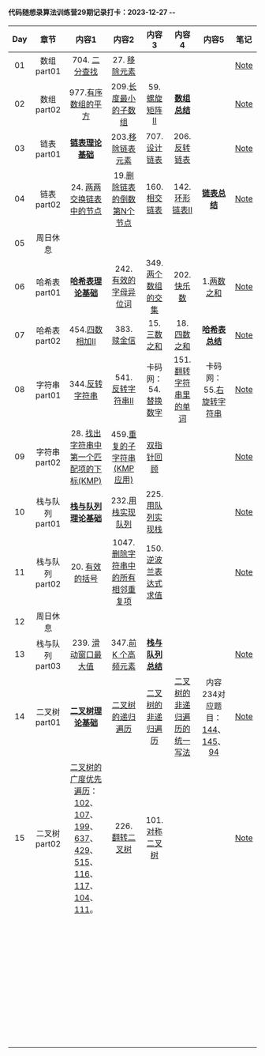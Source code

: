 #### **代码随想录算法训练营29期记录打卡**：2023-12-27 -- 

| Day  |      章节      |                            内容1                             |                            内容2                             |                            内容3                             |                            内容4                             |                            内容5                             |                    笔记                     |
| :--: | :------------: | :----------------------------------------------------------: | :----------------------------------------------------------: | :----------------------------------------------------------: | :----------------------------------------------------------: | :----------------------------------------------------------: | :-----------------------------------------: |
|  01  |   数组part01   | 704. [二分查找](./src/01.array/day01_704_Binary_Search.cpp)  |  27. [移除元素](./src/01.array/day01_27_Remove_Element.cpp)  |                                                              |                                                              |                                                              |   [Note](./DailyNotes/day01数组part01.md)   |
|  02  |   数组part02   | 977.[有序数组的平方](./src/01.array/day02_977_Squares_of_A_sorted_array.cpp) | 209.[长度最小的子数组](./src/01.array/day02_209_Minimum_Size_Subarray_Sum.cpp) | 59.[螺旋矩阵II](./src/01.array/day02_59_Spiral_Matrix_ii.cpp) |  **[数组总结](./DailyNotes/day02数组part02.md#数组篇总结)**  |                                                              |   [Note](./DailyNotes/day02数组part02.md)   |
|  03  |   链表part01   | [**链表理论基础**](./DailyNotes/day03链表part01.md#链表理论基础) | 203.[移除链表元素](./src/02.linkedList/day03_203_remove_linked_list_elements.cpp) | 707.[设计链表](./src/02.linkedList/day03_707_design_linked_list.cpp) | 206.[反转链表](./src/02.linkedList/day03_206_reverse_linked_list.cpp) |                                                              |   [Note](./DailyNotes/day03链表part01.md)   |
|  04  |   链表part02   | 24. [两两交换链表中的节点](./src/02.linkedList/day04_24_swap_nodes_in_pairs.cpp) | 19.[删除链表的倒数第N个节点](./src/02.linkedList/day04_19_remove_nth_node_from_end_of_list.cpp) | 160. [相交链表](./src/02.linkedList/day04_160_intersection_of_two_linked_lists.cpp) | 142.[环形链表II](./src/02.linkedList/day04_142_linked_list_cycle_ii.cpp) |  **[链表总结](./DailyNotes/day04链表part02.md#链表篇总结)**  |   [Note](./DailyNotes/day04链表part02.md)   |
|  05  |    周日休息    |                                                              |                                                              |                                                              |                                                              |                                                              |                                             |
|  06  |  哈希表part01  | **[哈希表理论基础](./DailyNotes/day06哈希表part01.md#哈希表理论基础)** | 242. [有效的字母异位词](./src/03.hash_table/day06_242_valid_anagram.cpp) | 349.[两个数组的交集](./src/03.hash_table/day06_349_intersection_of_two_arrays.cpp) | 202. [快乐数](./src/03.hash_table/day06_202_happy_number.cpp) |    1.[两数之和](./src/03.hash_table/day06_1_two_sum.cpp)     |  [Note](./DailyNotes/day06哈希表part01.md)  |
|  07  |  哈希表part02  | 454.[四数相加II](./src/03.hash_table/day07_454_4sum_ii.cpp)  | 383. [赎金信](./src/03.hash_table/day07_383_ransom_note.cpp) |    15. [三数之和](./src/03.hash_table/day07_15_3sum.cpp)     |    18. [四数之和](./src/03.hash_table/day07_18_4sum.cpp)     | **[哈希表总结](./DailyNotes/day07哈希表part02.md#哈希表总结)** |  [Note](./DailyNotes/day07哈希表part02.md)  |
|  08  |  字符串part01  | 344.[反转字符串](./src/04.string/day08_344_reverse_string.cpp) | 541. [反转字符串II](./src/04.string/day08_541_reverse_string_ii.cpp) | 卡码网：54.[替换数字](./src/04.string/day08_kamacoder_54_replace_numbers.cpp) | 151.[翻转字符串里的单词](./src/04.string/day08_151_reverse_words_in_a_string.cpp) | 卡码网：55.[右旋转字符串](./src/04.string/day08_kamacoder_55_right_rotation_of_a_string.cpp) |  [Note](./DailyNotes/day08字符串part01.md)  |
|  09  |  字符串part02  | 28. [找出字符串中第一个匹配项的下标(KMP)](./src/04.string/day09_28_find_the_index_of_the_first_occurrence_in_a_string.cpp) | 459.[重复的子字符串(KMP应用)](./src/04.string/day09_459_repeated_substring_pattern.cpp) | [双指针回顾](https://programmercarl.com/%E5%8F%8C%E6%8C%87%E9%92%88%E6%80%BB%E7%BB%93.html) |                                                              |                                                              |  [Note](./DailyNotes/day09字符串part02.md)  |
|  10  | 栈与队列part01 | **[栈与队列理论基础](./DailyNotes/day10栈和队列part01.md#栈与队列理论基础)** | 232.[用栈实现队列](./src/05.stack_and_queue/day10_232_implement_queue_using_stacks.cpp) | 225. [用队列实现栈](./src/05.stack_and_queue/day10_225_implement_stack_using_queues.cpp) |                                                              |                                                              | [Note](./DailyNotes/day10栈和队列part01.md) |
|  11  | 栈与队列part02 | 20. [有效的括号](./src/05.stack_and_queue/day11_20_valid_parentheses.cpp) | 1047. [删除字符串中的所有相邻重复项](./src/05.stack_and_queue/day11_1047_remove_all_adjacent_duplicates_in_string.cpp) | 150. [逆波兰表达式求值](./src/05.stack_and_queue/day11_150_evaluate_reverse_polish_notation.cpp) |                                                              |                                                              | [Note](./DailyNotes/day11栈和队列part02.md) |
|  12  |    周日休息    |                                                              |                                                              |                                                              |                                                              |                                                              |                                             |
|  13  | 栈与队列part03 | 239. [滑动窗口最大值](./src/05.stack_and_queue/day13_239_sliding_window_maximum.cpp) | 347.[前 K 个高频元素](./src/05.stack_and_queue/day13_347_top_k_frequent_elements.cpp) | **[栈与队列总结](./DailyNotes/day13栈和队列part03.md#栈和队列篇总结)** |                                                              |                                                              | [Note](./DailyNotes/day13栈和队列part03.md) |
|  14  |  二叉树part01  | **[二叉树理论基础](./DailyNotes/day14二叉树part01.md#二叉树理论基础)** | [二叉树的递归遍历](./DailyNotes/day14二叉树part01.md#二叉树的递归遍历) | [二叉树的非递归遍历](./DailyNotes/day14二叉树part01.md#二叉树的非递归遍历) | [二叉树的非递归遍历的统一写法](./DailyNotes/day14二叉树part01.md#二叉树的非递归遍历的统一写法) | 内容234对应题目：[144](./src/06.binary_tree/day14_144_binary_tree_preorder_traversal.cpp)、 [145](./src/06.binary_tree/day14_145_binary_tree_postorder_traversal.cpp)、[94](./src/06.binary_tree/day14_94_binary_tree_inorder_traversal.cpp) |  [Note](./DailyNotes/day14二叉树part01.md)  |
|  15  |  二叉树part02  | [二叉树的广度优先遍历](./DailyNotes/day15二叉树part02.md#二叉树的递归遍历)：[102](./src/06.binary_tree/day15_102_binary_tree_level_order_traversal.cpp)、 [107](./src/06.binary_tree/day15_107_binary_tree_level_order_traversal_ii.cpp)、 [199](./src/06.binary_tree/day15_199_binary_tree_right_side_view.cpp)、 [637](./src/06.binary_tree/day15_637_average_of_levels_in_binary_tree.cpp)、 [429](./src/06.binary_tree/day15_429_n_ary_tree_level_order_traversal.cpp)、 [515](./src/06.binary_tree/day15_515_find_largest_value_in_each_tree_row.cpp)、 [116](./src/06.binary_tree/day15_116_populating_next_right_pointers_in_each_node.cpp)、 [117](./src/06.binary_tree/day15_117_populating_next_right_pointers_in_each_node_ii.cpp)、 [104](./src/06.binary_tree/day15_104_maximum_depth_of_binary_tree.cpp)、 [111](./src/06.binary_tree/day14_145_binary_tree_postorder_traversal.cpp)。 | 226. [翻转二叉树](./src/06.binary_tree/day15_226_invert_binary_tree.cpp) | 101. [对称二叉树](./src/06.binary_tree/day15_101_symmetric_tree.cpp) |                                                              |                                                              |  [Note](./DailyNotes/day15二叉树part02.md)  |
|      |                |                                                              |                                                              |                                                              |                                                              |                                                              |                                             |
|      |                |                                                              |                                                              |                                                              |                                                              |                                                              |                                             |
|      |                |                                                              |                                                              |                                                              |                                                              |                                                              |                                             |
|      |                |                                                              |                                                              |                                                              |                                                              |                                                              |                                             |
|      |                |                                                              |                                                              |                                                              |                                                              |                                                              |                                             |
|      |                |                                                              |                                                              |                                                              |                                                              |                                                              |                                             |
|      |                |                                                              |                                                              |                                                              |                                                              |                                                              |                                             |
|      |                |                                                              |                                                              |                                                              |                                                              |                                                              |                                             |
|      |                |                                                              |                                                              |                                                              |                                                              |                                                              |                                             |
|      |                |                                                              |                                                              |                                                              |                                                              |                                                              |                                             |
|      |                |                                                              |                                                              |                                                              |                                                              |                                                              |                                             |
|      |                |                                                              |                                                              |                                                              |                                                              |                                                              |                                             |
|      |                |                                                              |                                                              |                                                              |                                                              |                                                              |                                             |
|      |                |                                                              |                                                              |                                                              |                                                              |                                                              |                                             |
|      |                |                                                              |                                                              |                                                              |                                                              |                                                              |                                             |
|      |                |                                                              |                                                              |                                                              |                                                              |                                                              |                                             |
|      |                |                                                              |                                                              |                                                              |                                                              |                                                              |                                             |
|      |                |                                                              |                                                              |                                                              |                                                              |                                                              |                                             |
|      |                |                                                              |                                                              |                                                              |                                                              |                                                              |                                             |
|      |                |                                                              |                                                              |                                                              |                                                              |                                                              |                                             |
|      |                |                                                              |                                                              |                                                              |                                                              |                                                              |                                             |
|      |                |                                                              |                                                              |                                                              |                                                              |                                                              |                                             |
|      |                |                                                              |                                                              |                                                              |                                                              |                                                              |                                             |
|      |                |                                                              |                                                              |                                                              |                                                              |                                                              |                                             |
|      |                |                                                              |                                                              |                                                              |                                                              |                                                              |                                             |
|      |                |                                                              |                                                              |                                                              |                                                              |                                                              |                                             |
|      |                |                                                              |                                                              |                                                              |                                                              |                                                              |                                             |
|      |                |                                                              |                                                              |                                                              |                                                              |                                                              |                                             |
|      |                |                                                              |                                                              |                                                              |                                                              |                                                              |                                             |
|      |                |                                                              |                                                              |                                                              |                                                              |                                                              |                                             |
|      |                |                                                              |                                                              |                                                              |                                                              |                                                              |                                             |
|      |                |                                                              |                                                              |                                                              |                                                              |                                                              |                                             |
|      |                |                                                              |                                                              |                                                              |                                                              |                                                              |                                             |
|      |                |                                                              |                                                              |                                                              |                                                              |                                                              |                                             |
|      |                |                                                              |                                                              |                                                              |                                                              |                                                              |                                             |
|      |                |                                                              |                                                              |                                                              |                                                              |                                                              |                                             |
|      |                |                                                              |                                                              |                                                              |                                                              |                                                              |                                             |
|      |                |                                                              |                                                              |                                                              |                                                              |                                                              |                                             |
|      |                |                                                              |                                                              |                                                              |                                                              |                                                              |                                             |
|      |                |                                                              |                                                              |                                                              |                                                              |                                                              |                                             |
|      |                |                                                              |                                                              |                                                              |                                                              |                                                              |                                             |
|      |                |                                                              |                                                              |                                                              |                                                              |                                                              |                                             |
|      |                |                                                              |                                                              |                                                              |                                                              |                                                              |                                             |
|      |                |                                                              |                                                              |                                                              |                                                              |                                                              |                                             |

